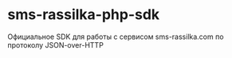 sms-rassilka-php-sdk
====================

Официальное SDK для работы с сервисом sms-rassilka.com по протоколу JSON-over-HTTP
